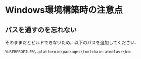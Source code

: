 # Windows環境構築時の注意点

## パスを通すのを忘れない

そのままだとビルドできないため，以下のパスを追加してください．

`%USERPROFILE%\.platformio\packages\toolchain-atmelavr\bin`
